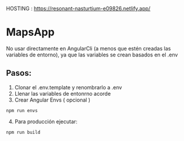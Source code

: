 HOSTING : https://resonant-nasturtium-e09826.netlify.app/

# MapsApp
No usar directamente en AngularCli (a menos que estén creadas las variables de entorno), ya que las variables se crean basados en el .env

## Pasos:
1. Clonar el .env.template y renombrarlo a .env
2. Llenar las variables de entonrno acorde
3. Crear Angular Envs ( opcional )

```
npm run envs
```

4. Para producción ejecutar:
```
npm run build
```
